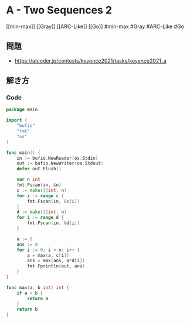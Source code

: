 # A - Two Sequences 2
[[min-max]] [[Gray]] [[ARC-Like]] [[Go]]
#min-max #Gray #ARC-Like #Go 

## 問題
- https://atcoder.jp/contests/keyence2021/tasks/keyence2021_a

## 解き方
### Code
```go
package main

import (
	"bufio"
	"fmt"
	"os"
)

func main() {
	in := bufio.NewReader(os.Stdin)
	out := bufio.NewWriter(os.Stdout)
	defer out.Flush()

	var n int
	fmt.Fscan(in, &n)
	c := make([]int, n)
	for i := range c {
		fmt.Fscan(in, &c[i])
	}
	d := make([]int, n)
	for i := range d {
		fmt.Fscan(in, &d[i])
	}

	a := 0
	ans := 0
	for i := 0; i < n; i++ {
		a = max(a, c[i])
		ans = max(ans, a*d[i])
		fmt.Fprintln(out, ans)
	}
}

func max(a, b int) int {
	if a > b {
		return a
	}
	return b
}
```